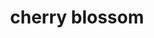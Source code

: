 ---
layout: animals&nature
title: cherry blossom
emoji: cherry_blossom
permalink: 🌸.html
image: assets/img/3moji/cherry_blossom.png
---